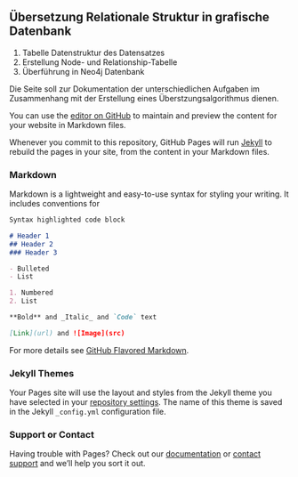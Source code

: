## Übersetzung Relationale Struktur in grafische Datenbank

1. Tabelle Datenstruktur des Datensatzes
2. Erstellung Node- und Relationship-Tabelle
3. Überführung in Neo4j Datenbank

Die Seite soll zur Dokumentation der unterschiedlichen Aufgaben im Zusammenhang mit der Erstellung eines Überstzungsalgorithmus dienen.

You can use the [editor on GitHub](https://github.com/karlgottfried/doku_neo4j/edit/gh-pages/index.md) to maintain and preview the content for your website in Markdown files.

Whenever you commit to this repository, GitHub Pages will run [Jekyll](https://jekyllrb.com/) to rebuild the pages in your site, from the content in your Markdown files.

### Markdown

Markdown is a lightweight and easy-to-use syntax for styling your writing. It includes conventions for

```markdown
Syntax highlighted code block

# Header 1
## Header 2
### Header 3

- Bulleted
- List

1. Numbered
2. List

**Bold** and _Italic_ and `Code` text

[Link](url) and ![Image](src)
```

For more details see [GitHub Flavored Markdown](https://guides.github.com/features/mastering-markdown/).

### Jekyll Themes

Your Pages site will use the layout and styles from the Jekyll theme you have selected in your [repository settings](https://github.com/karlgottfried/doku_neo4j/settings/pages). The name of this theme is saved in the Jekyll `_config.yml` configuration file.

### Support or Contact

Having trouble with Pages? Check out our [documentation](https://docs.github.com/categories/github-pages-basics/) or [contact support](https://support.github.com/contact) and we’ll help you sort it out.
